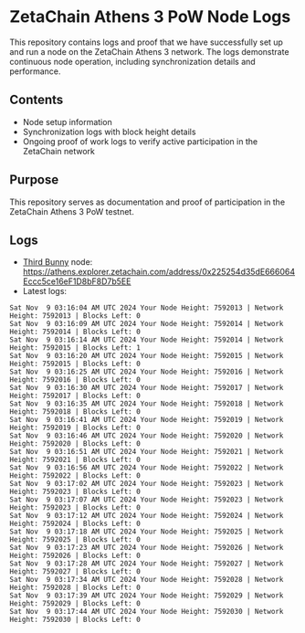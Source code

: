 # ZetaChain Athens 3 PoW Node Logs
This repository contains logs and proof that we have successfully set up and run a node on the ZetaChain Athens 3 network. The logs demonstrate continuous node operation, including synchronization details and performance.

## Contents
- Node setup information
- Synchronization logs with block height details
- Ongoing proof of work logs to verify active participation in the ZetaChain network

## Purpose
This repository serves as documentation and proof of participation in the ZetaChain Athens 3 PoW testnet.

## Logs

- [Third Bunny](https://thirdbunny.xyz/) node: https://athens.explorer.zetachain.com/address/0x225254d35dE666064Eccc5ce16eF1D8bF8D7b5EE
- Latest logs:
```
Sat Nov  9 03:16:04 AM UTC 2024 Your Node Height: 7592013 | Network Height: 7592013 | Blocks Left: 0
Sat Nov  9 03:16:09 AM UTC 2024 Your Node Height: 7592014 | Network Height: 7592014 | Blocks Left: 0
Sat Nov  9 03:16:14 AM UTC 2024 Your Node Height: 7592014 | Network Height: 7592015 | Blocks Left: 1
Sat Nov  9 03:16:20 AM UTC 2024 Your Node Height: 7592015 | Network Height: 7592015 | Blocks Left: 0
Sat Nov  9 03:16:25 AM UTC 2024 Your Node Height: 7592016 | Network Height: 7592016 | Blocks Left: 0
Sat Nov  9 03:16:30 AM UTC 2024 Your Node Height: 7592017 | Network Height: 7592017 | Blocks Left: 0
Sat Nov  9 03:16:35 AM UTC 2024 Your Node Height: 7592018 | Network Height: 7592018 | Blocks Left: 0
Sat Nov  9 03:16:41 AM UTC 2024 Your Node Height: 7592019 | Network Height: 7592019 | Blocks Left: 0
Sat Nov  9 03:16:46 AM UTC 2024 Your Node Height: 7592020 | Network Height: 7592020 | Blocks Left: 0
Sat Nov  9 03:16:51 AM UTC 2024 Your Node Height: 7592021 | Network Height: 7592021 | Blocks Left: 0
Sat Nov  9 03:16:56 AM UTC 2024 Your Node Height: 7592022 | Network Height: 7592022 | Blocks Left: 0
Sat Nov  9 03:17:02 AM UTC 2024 Your Node Height: 7592023 | Network Height: 7592023 | Blocks Left: 0
Sat Nov  9 03:17:07 AM UTC 2024 Your Node Height: 7592023 | Network Height: 7592023 | Blocks Left: 0
Sat Nov  9 03:17:12 AM UTC 2024 Your Node Height: 7592024 | Network Height: 7592024 | Blocks Left: 0
Sat Nov  9 03:17:18 AM UTC 2024 Your Node Height: 7592025 | Network Height: 7592025 | Blocks Left: 0
Sat Nov  9 03:17:23 AM UTC 2024 Your Node Height: 7592026 | Network Height: 7592026 | Blocks Left: 0
Sat Nov  9 03:17:28 AM UTC 2024 Your Node Height: 7592027 | Network Height: 7592027 | Blocks Left: 0
Sat Nov  9 03:17:34 AM UTC 2024 Your Node Height: 7592028 | Network Height: 7592028 | Blocks Left: 0
Sat Nov  9 03:17:39 AM UTC 2024 Your Node Height: 7592029 | Network Height: 7592029 | Blocks Left: 0
Sat Nov  9 03:17:44 AM UTC 2024 Your Node Height: 7592030 | Network Height: 7592030 | Blocks Left: 0
```
